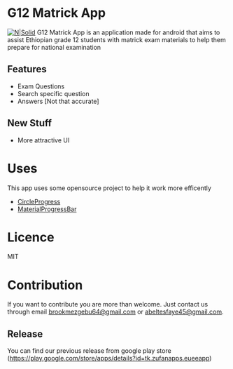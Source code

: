 # G12 Matrick App

[![N|Solid](https://lh3.googleusercontent.com/uZRHwpKrtZvZSfXikCFB66yfOLLKFPoX7JXgMhbsO0Z2PPCXNpXQ4aQfTM-gOsL_iPjL=w300-rw)](https://play.google.com/store/apps/details?id=tk.zufanapps.eueeapp)
G12 Matrick App is an application made for android that aims to assist 
Ethiopian grade 12 students with matrick exam materials 
to help them prepare for national examination

## Features
 + Exam Questions
 + Search specific question
 + Answers [Not that accurate]
 
## New Stuff
  * More attractive UI
  
# Uses
 This app uses some opensource project to help it work more efficently
  * [CircleProgress](https://github.com/lzyzsd/CircleProgress)
  * [MaterialProgressBar]()
 
  
# Licence
 
 MIT

# Contribution
  If you want to contribute you are more than welcome. Just contact
  us through email <brookmezgebu64@gmail.com> or <abeltesfaye45@gmail.com>.
  
## Release

 You can find our previous release from google play store 
 (https://play.google.com/store/apps/details?id=tk.zufanapps.eueeapp)
